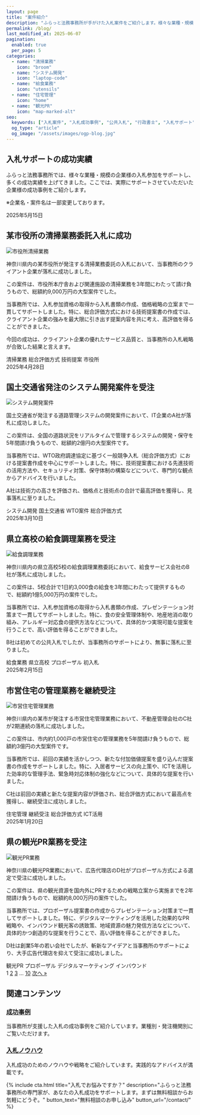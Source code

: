 ```yaml
---
layout: page
title: "案件紹介"
description: "ふらっと法務事務所が手がけた入札案件をご紹介します。様々な業種・規模の企業様の入札成功事例を詳しく解説しています。"
permalink: /blog/
last_modified_at: 2025-06-07
pagination:
  enabled: true
  per_page: 5
categories:
  - name: "清掃業務"
    icon: "broom"
  - name: "システム開発"
    icon: "laptop-code"
  - name: "給食業務"
    icon: "utensils"
  - name: "住宅管理"
    icon: "home"
  - name: "観光PR"
    icon: "map-marked-alt"
seo:
  keywords: ["入札案件", "入札成功事例", "公共入札", "行政書士", "入札サポート"]
  og_type: "article"
  og_image: "/assets/images/ogp-blog.jpg"
---
```

## 入札サポートの成功実績

ふらっと法務事務所では、様々な業種・規模の企業様の入札参加をサポートし、多くの成功実績を上げてきました。ここでは、実際にサポートさせていただいた企業様の成功事例をご紹介します。

※企業名・案件名は一部変更しております。

<div class="blog-posts">
  <!-- 案件1 -->
  <article class="blog-post">
    <div class="post-date">2025年5月15日</div>
    <h2>某市役所の清掃業務委託入札に成功</h2>
    <div class="post-content">
      <div class="post-image">
        <img src="{{ '/assets/images/blog-cleaning.jpg' | relative_url }}" alt="市役所清掃業務" class="img-fluid">
      </div>
      <div class="post-text">
        <p>神奈川県内の某市役所が発注する清掃業務委託の入札において、当事務所のクライアント企業が落札に成功しました。</p>
        <p>この案件は、市役所本庁舎および関連施設の清掃業務を3年間にわたって請け負うもので、総額約9,000万円の大型案件でした。</p>
        <p>当事務所では、入札参加資格の取得から入札書類の作成、価格戦略の立案まで一貫してサポートしました。特に、総合評価方式における技術提案書の作成では、クライアント企業の強みを最大限に引き出す提案内容を共に考え、高評価を得ることができました。</p>
        <p>今回の成功は、クライアント企業の優れたサービス品質と、当事務所の入札戦略が合致した結果と言えます。</p>
      </div>
    </div>
    <div class="post-tags">
      <span class="tag">清掃業務</span>
      <span class="tag">総合評価方式</span>
      <span class="tag">技術提案</span>
      <span class="tag">市役所</span>
    </div>
  </article>
  
  <!-- 案件2 -->
  <article class="blog-post">
    <div class="post-date">2025年4月28日</div>
    <h2>国土交通省発注のシステム開発案件を受注</h2>
    <div class="post-content">
      <div class="post-image">
        <img src="{{ '/assets/images/blog-system.jpg' | relative_url }}" alt="システム開発案件" class="img-fluid">
      </div>
      <div class="post-text">
        <p>国土交通省が発注する道路管理システムの開発案件において、IT企業のA社が落札に成功しました。</p>
        <p>この案件は、全国の道路状況をリアルタイムで管理するシステムの開発・保守を5年間請け負うもので、総額約2億円の大型案件です。</p>
        <p>当事務所では、WTO政府調達協定に基づく一般競争入札（総合評価方式）における提案書作成を中心にサポートしました。特に、技術提案書における先進技術の活用方法や、セキュリティ対策、保守体制の構築などについて、専門的な観点からアドバイスを行いました。</p>
        <p>A社は技術力の高さを評価され、価格点と技術点の合計で最高評価を獲得し、見事落札に至りました。</p>
      </div>
    </div>
    <div class="post-tags">
      <span class="tag">システム開発</span>
      <span class="tag">国土交通省</span>
      <span class="tag">WTO案件</span>
      <span class="tag">総合評価方式</span>
    </div>
  </article>
  
  <!-- 案件3 -->
  <article class="blog-post">
    <div class="post-date">2025年3月10日</div>
    <h2>県立高校の給食調理業務を受注</h2>
    <div class="post-content">
      <div class="post-image">
        <img src="{{ '/assets/images/blog-catering.jpg' | relative_url }}" alt="給食調理業務" class="img-fluid">
      </div>
      <div class="post-text">
        <p>神奈川県内の県立高校5校の給食調理業務委託において、給食サービス会社のB社が落札に成功しました。</p>
        <p>この案件は、5校合計で1日約3,000食の給食を3年間にわたって提供するもので、総額約1億5,000万円の案件でした。</p>
        <p>当事務所では、入札参加資格の取得から入札書類の作成、プレゼンテーション対策まで一貫してサポートしました。特に、食の安全管理体制や、地産地消の取り組み、アレルギー対応食の提供方法などについて、具体的かつ実現可能な提案を行うことで、高い評価を得ることができました。</p>
        <p>B社は初めての公共入札でしたが、当事務所のサポートにより、無事に落札に至りました。</p>
      </div>
    </div>
    <div class="post-tags">
      <span class="tag">給食業務</span>
      <span class="tag">県立高校</span>
      <span class="tag">プロポーザル</span>
      <span class="tag">初入札</span>
    </div>
  </article>
  
  <!-- 案件4 -->
  <article class="blog-post">
    <div class="post-date">2025年2月15日</div>
    <h2>市営住宅の管理業務を継続受注</h2>
    <div class="post-content">
      <div class="post-image">
        <img src="{{ '/assets/images/blog-housing.jpg' | relative_url }}" alt="市営住宅管理業務" class="img-fluid">
      </div>
      <div class="post-text">
        <p>神奈川県内の某市が発注する市営住宅管理業務において、不動産管理会社のC社が2期連続の落札に成功しました。</p>
        <p>この案件は、市内約1,000戸の市営住宅の管理業務を5年間請け負うもので、総額約3億円の大型案件です。</p>
        <p>当事務所では、前回の実績を活かしつつ、新たな付加価値提案を盛り込んだ提案書の作成をサポートしました。特に、入居者サービスの向上策や、ICTを活用した効率的な管理手法、緊急時対応体制の強化などについて、具体的な提案を行いました。</p>
        <p>C社は前回の実績と新たな提案内容が評価され、総合評価方式において最高点を獲得し、継続受注に成功しました。</p>
      </div>
    </div>
    <div class="post-tags">
      <span class="tag">住宅管理</span>
      <span class="tag">継続受注</span>
      <span class="tag">総合評価方式</span>
      <span class="tag">ICT活用</span>
    </div>
  </article>
  
  <!-- 案件5 -->
  <article class="blog-post">
    <div class="post-date">2025年1月20日</div>
    <h2>県の観光PR業務を受注</h2>
    <div class="post-content">
      <div class="post-image">
        <img src="{{ '/assets/images/blog-tourism.jpg' | relative_url }}" alt="観光PR業務" class="img-fluid">
      </div>
      <div class="post-text">
        <p>神奈川県の観光PR業務において、広告代理店のD社がプロポーザル方式による選定で受注に成功しました。</p>
        <p>この案件は、県の観光資源を国内外にPRするための戦略立案から実施までを2年間請け負うもので、総額約8,000万円の案件でした。</p>
        <p>当事務所では、プロポーザル提案書の作成からプレゼンテーション対策まで一貫してサポートしました。特に、デジタルマーケティングを活用した効果的なPR戦略や、インバウンド観光客の誘致策、地域資源の魅力発信方法などについて、具体的かつ創造的な提案を行うことで、高い評価を得ることができました。</p>
        <p>D社は創業5年の若い会社でしたが、斬新なアイデアと当事務所のサポートにより、大手広告代理店を抑えて受注に成功しました。</p>
      </div>
    </div>
    <div class="post-tags">
      <span class="tag">観光PR</span>
      <span class="tag">プロポーザル</span>
      <span class="tag">デジタルマーケティング</span>
      <span class="tag">インバウンド</span>
    </div>
  </article>
</div>

<!-- ページネーション -->
<div class="pagination-container">
  <div class="pagination">
    <span class="current-page">1</span>
    <a href="{{ '/blog/page2/' | relative_url }}" class="page-link">2</a>
    <a href="{{ '/blog/page3/' | relative_url }}" class="page-link">3</a>
    <span class="page-dots">...</span>
    <a href="{{ '/blog/page10/' | relative_url }}" class="page-link">10</a>
    <a href="{{ '/blog/page2/' | relative_url }}" class="page-link next">次へ &raquo;</a>
  </div>
</div>

## 関連コンテンツ

<div class="related-content">
  <div class="related-item">
    <div class="related-icon">
      <i class="fas fa-trophy"></i>
    </div>
    <div class="related-text">
      <h3><a href="{{ '/cases/' | relative_url }}">成功事例</a></h3>
      <p>当事務所が支援した入札の成功事例をご紹介しています。業種別・発注機関別にご覧いただけます。</p>
    </div>
  </div>
  
  <div class="related-item">
    <div class="related-icon">
      <i class="fas fa-lightbulb"></i>
    </div>
    <div class="related-text">
      <h3><a href="{{ '/knowhow/' | relative_url }}">入札ノウハウ</a></h3>
      <p>入札成功のためのノウハウや戦略をご紹介しています。実践的なアドバイスが満載です。</p>
    </div>
  </div>
</div>

{% include cta.html 
   title="入札でお悩みですか？" 
   description="ふらっと法務事務所の専門家が、あなたの入札成功をサポートします。まずは無料相談からお気軽にどうぞ。" 
   button_text="無料相談のお申し込み" 
   button_url="/contact/" 
%}
